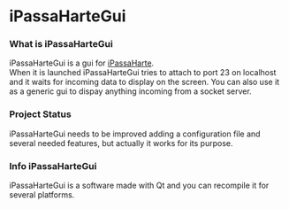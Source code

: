# iPassaHarteGui
### What is iPassaHarteGui  
iPassaHarteGui is a gui for [iPassaHarte](https://github.com/l-giuliani/iPassaHarte).  
When it is launched iPassaHarteGui tries to attach to port 23 on localhost and it waits for incoming data to display on the screen.
You can also use it as a generic gui to dispay anything incoming from a socket server.
### Project Status
iPassaHarteGui needs to be improved adding a configuration file and several needed features, but actually it works for its purpose.
### Info iPassaHarteGui
iPassaHarteGui is a software made with Qt and you can recompile it for several platforms. 